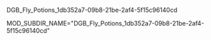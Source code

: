 DGB_Fly_Potions_1db352a7-09b8-21be-2af4-5f15c96140cd

MOD_SUBDIR_NAME="DGB_Fly_Potions_1db352a7-09b8-21be-2af4-5f15c96140cd"
